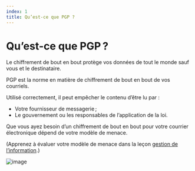 ```yaml
---
index: 1
title: Qu’est-ce que PGP ?
---
```

# Qu’est-ce que PGP ?

Le chiffrement de bout en bout protège vos données de tout le monde sauf vous et le destinataire.

PGP est la norme en matière de chiffrement de bout en bout de vos courriels.

Utilisé correctement, il peut empêcher le contenu d’être lu par :

*   Votre fournisseur de messagerie ;
*   Le gouvernement ou les responsables de l’application de la loi.

Que vous ayez besoin d’un chiffrement de bout en bout pour votre courrier électronique dépend de votre modèle de menace.

(Apprenez à évaluer votre modèle de menace dans la leçon [gestion de l’information](umbrella://information/managing-information).)

![image](email3.png)
